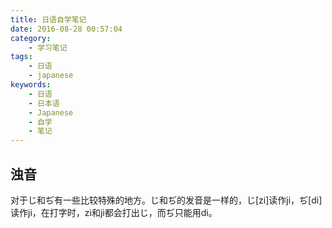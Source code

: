 ```yaml
---
title: 日语自学笔记
date: 2016-08-28 00:57:04
category:
    - 学习笔记
tags:
    - 日语
    - japanese
keywords:
    - 日语
    - 日本语
    - Japanese
    - 自学
    - 笔记
---
```


## 浊音

对于じ和ぢ有一些比较特殊的地方。じ和ぢ的发音是一样的，じ[zi]读作ji，ぢ[di]读作ji，在打字时，zi和ji都会打出じ，而ぢ只能用di。
